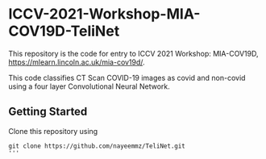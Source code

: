 # ICCV-2021-Workshop-MIA-COV19D-TeliNet

This repository is the code for entry to ICCV 2021 Workshop: MIA-COV19D, https://mlearn.lincoln.ac.uk/mia-cov19d/.

This code classifies CT Scan COVID-19 images as covid and non-covid using a four layer Convolutional Neural Network.

## Getting Started

Clone this repository using 

``` 
git clone https://github.com/nayeemmz/TeliNet.git 
'''
 
